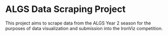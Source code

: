 # ALGS Data Scraping Project

This project aims to scrape data from the ALGS Year 2 season for the purposes of data visualization and submission into the IronViz competition.
